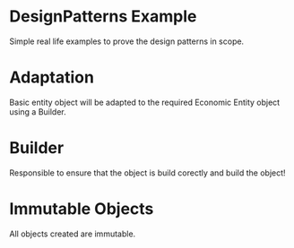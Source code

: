 # DesignPatterns Example 
Simple real life examples to prove the design patterns in scope.

# Adaptation
Basic entity object will be adapted to the required Economic Entity object using a Builder.

# Builder
Responsible to ensure that the object is build corectly and build the object!

# Immutable Objects
All objects created are immutable.

